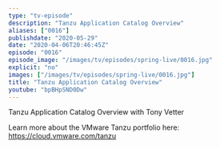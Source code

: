 ```yaml
---
type: "tv-episode"
description: "Tanzu Application Catalog Overview"
aliases: ["0016"]
publishdate: "2020-05-29"
date: "2020-04-06T20:46:45Z"
episode: "0016"
episode_image: "/images/tv/episodes/spring-live/0016.jpg"
explicit: "no"
images: ["/images/tv/episodes/spring-live/0016.jpg"]
title: "Tanzu Application Catalog Overview"
youtube: "bpBHpSND0Dw"
---
```

Tanzu Application Catalog Overview with Tony Vetter

 Learn more about the VMware Tanzu portfolio here: https://cloud.vmware.com/tanzu


